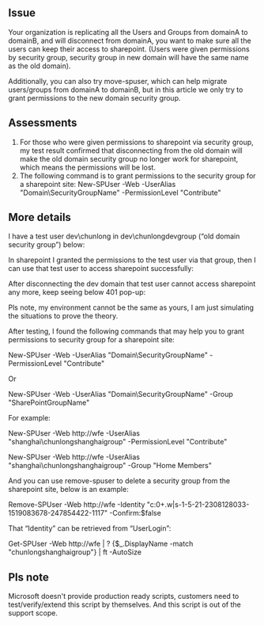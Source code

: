 ## Issue 

Your organization is replicating all the Users and Groups from domainA to domainB, and will disconnect from domainA, you want to make sure all the users can keep their access to sharepoint. (Users were given permissions by security group, security group in new domain will have the same name as the old domain).

Additionally, you can also try move-spuser, which can help migrate users/groups from domainA to domainB, but in this article we only try to grant permissions to the new domain security group.

## Assessments 

1.	For those who were given permissions to sharepoint via security group, my test result confirmed that disconnecting from the old domain will make the old domain security group no longer work for sharepoint, which means the permissions will be lost. 
2.	The following command is to grant permissions to the security group for a sharepoint site: 
New-SPUser -Web <SiteUrl> -UserAlias "Domain\SecurityGroupName" -PermissionLevel "Contribute"

## More details 

I have a test user dev\chunlong in dev\chunlongdevgroup (“old domain security group”) below: 

In sharepoint I granted the permissions to the test user via that group, then I can use that test user to access sharepoint successfully: 

After disconnecting the dev domain that test user cannot access sharepoint any more, keep seeing below 401 pop-up: 

Pls note, my environment cannot be the same as yours, I am just simulating the situations to prove the theory. 

After testing, I found the following commands that may help you to grant permissions to security group for a sharepoint site: 

New-SPUser -Web <SiteUrl> -UserAlias "Domain\SecurityGroupName" -PermissionLevel "Contribute"

Or

New-SPUser -Web <SiteUrl> -UserAlias "Domain\SecurityGroupName" -Group "SharePointGroupName"

For example: 

New-SPUser -Web http://wfe -UserAlias "shanghai\chunlongshanghaigroup" -PermissionLevel "Contribute"

New-SPUser -Web http://wfe -UserAlias "shanghai\chunlongshanghaigroup" -Group "Home Members"

And you can use remove-spuser to delete a security group from the sharepoint site, below is an example: 

Remove-SPUser -Web http://wfe -Identity "c:0+.w|s-1-5-21-2308128033-1519083678-247854422-1117" -Confirm:$false

That “Identity” can be retrieved from “UserLogin”: 

Get-SPUser -Web http://wfe | ? {$_.DisplayName -match "chunlongshanghaigroup"} | ft -AutoSize

## Pls note 

Microsoft doesn't provide production ready scripts, customers need to test/verify/extend this script by themselves. And this script is out of the support scope. 